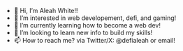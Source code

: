- 👋 Hi, I’m Aleah White!!
- 👀 I’m interested in web developement, defi, and gaming!
- 🌱 I’m currently learning how to become a web dev!
- 💞️ I’m looking to learn new info to build my skills!
- 📫 How to reach me? via Twitter/X: @defialeah or email!

<!---
aleahwhite/aleahwhite is a ✨ special ✨ repository because its `README.md` (this file) appears on your GitHub profile.
You can click the Preview link to take a look at your changes.
--->
